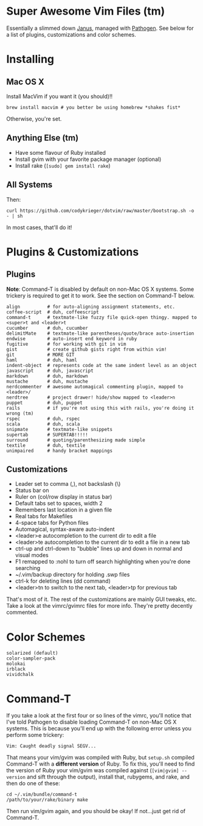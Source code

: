 Super Awesome Vim Files (tm)
============================

Essentially a slimmed down [Janus](/carlhuda/janus), managed with
[Pathogen](/tpope/vim-pathogen). See below for a list of plugins, 
customizations and color schemes.

Installing
==========

## Mac OS X

Install MacVim if you want it (you should)!!

```
brew install macvim # you better be using homebrew *shakes fist*
```

Otherwise, you're set.

## Anything Else (tm)

- Have some flavour of Ruby installed
- Install gvim with your favorite package manager (optional)
- Install rake (```[sudo] gem install rake```)

## All Systems

Then:

```
curl https://github.com/codykrieger/dotvim/raw/master/bootstrap.sh -o - | sh
```

In most cases, that'll do it!

Plugins & Customizations
========================

## Plugins

**Note**: Command-T is disabled by default on non-Mac OS X systems. 
Some trickery is required to get it to work. See the section on 
Command-T below.

```
align          # for auto-aligning assignment statements, etc.
coffee-script  # duh, coffeescript
command-t      # textmate-like fuzzy file quick-open thingy. mapped to <super>t and <leader>t
cucumber       # duh, cucumber
delimitMate    # textmate-like parentheses/quote/brace auto-insertion
endwise        # auto-insert end keyword in ruby
fugitive       # for working with git in vim
gist           # create github gists right from within vim!
git            # MORE GIT
haml           # duh, haml
indent-object  # represents code at the same indent level as an object
javascript     # duh, javascript
markdown       # duh, markdown
mustache       # duh, mustache
nerdcommenter  # awesome automagical commenting plugin, mapped to <leader>/
nerdtree       # project drawer! hide/show mapped to <leader>n
puppet         # duh, puppet
rails          # if you're not using this with rails, you're doing it wrong (tm)
rspec          # duh, rspec
scala          # duh, scala
snipmate       # textmate-like snippets
supertab       # SUPERTAB!!!!!
surround       # quoting/parenthesizing made simple
textile        # duh, textile
unimpaired     # handy bracket mappings
```

## Customizations

- Leader set to comma (,), not backslash (\\)
- Status bar on
- Ruler on (col/row display in status bar)
- Default tabs set to spaces, width 2
- Remembers last location in a given file
- Real tabs for Makefiles
- 4-space tabs for Python files
- Automagical, syntax-aware auto-indent
- \<leader\>e autocompletion to the current dir to edit a file
- \<leader\>te autocompletion to the current dir to edit a file in a new
  tab
- ctrl-up and ctrl-down to "bubble" lines up and down in normal and
  visual modes
- F1 remapped to :nohl to turn off search highlighting when you're done
  searching
- ~/.vim/backup directory for holding .swp files
- ctrl-k for deleting lines (dd command)
- \<leader\>tn to switch to the next tab, \<leader\>tp for previous tab

That's most of it. The rest of the customizations are mainly GUI tweaks,
etc. Take a look at the vimrc/gvimrc files for more info. They're pretty
decently commented.

Color Schemes
=============

```
solarized (default)
color-sampler-pack
molokai
irblack
vividchalk
```

Command-T
=========

If you take a look at the first four or so lines of the vimrc, you'll 
notice that I've told Pathogen to disable loading Command-T on non-Mac 
OS X systems. This is because you'll end up with the following error 
unless you perform some trickery:

```
Vim: Caught deadly signal SEGV...
```

That means your vim/gvim was compiled with Ruby, but ```setup.sh```
compiled Command-T with a **different version** of Ruby. To fix this, you'll
need to find the version of Ruby your vim/gvim was compiled against
(```[vim|gvim] --version``` and sift through the output), install that,
rubygems, and rake, and then do one of these:

```
cd ~/.vim/bundle/command-t
/path/to/your/rake/binary make
```

Then run vim/gvim again, and you should be okay! If not...just get rid
of Command-T.
